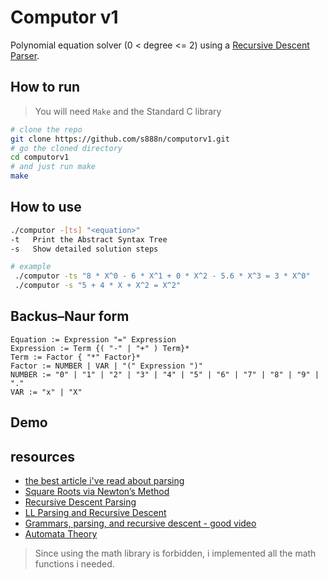 # Computor v1
  Polynomial equation solver (0 < degree <= 2) using a [Recursive Descent Parser](https://en.wikipedia.org/wiki/Recursive_descent_parser).

## How to run
> You will need ```Make``` and the Standard C library
```bash
# clone the repo
git clone https://github.com/s888n/computorv1.git
# go the cloned directory
cd computorv1
# and just run make
make
```

## How to use
```bash
./computor -[ts] "<equation>"
-t   Print the Abstract Syntax Tree
-s   Show detailed solution steps

# example
 ./computor -ts "8 * X^0 - 6 * X^1 + 0 * X^2 - 5.6 * X^3 = 3 * X^0"
 ./computor -s "5 + 4 * X + X^2 = X^2"
```

## Backus–Naur form
```ebnf
Equation := Expression "=" Expression
Expression := Term {( "-" | "+" ) Term}*
Term := Factor { "*" Factor}*
Factor := NUMBER | VAR | "(" Expression ")"
NUMBER := "0" | "1" | "2" | "3" | "4" | "5" | "6" | "7" | "8" | "9" | "."
VAR := "x" | "X"
```

## Demo

## resources
- [the best article i've read about parsing](https://craftinginterpreters.com/scanning.html)
- [Square Roots via Newton’s Method](https://math.mit.edu/~stevenj/18.335/newton-sqrt.pdf)
- [Recursive Descent Parsing](https://www.youtube.com/watch?v=SToUyjAsaFk&ab_channel=hhp3)
- [LL Parsing and Recursive Descent ](https://blog.jeffsmits.net/ll-parsing-recursive-descent/)
- [Grammars, parsing, and recursive descent - good video](https://www.youtube.com/watch?v=ENKT0Z3gldE&ab_channel=KayLack)
- [Automata Theory](https://cs.stanford.edu/people/eroberts/courses/soco/projects/2004-05/automata-theory/basics.html)

<!-- ## notes -->
<!-- - since math.h is not allowed , use **Newton’s Method** to calculate the square root -->
<!-- - my parser is sloppy and i have to do a lot of patching and handling of edge cases, i'm looking into implementing a proper lexer and parser using  **Recursive Descent Parsing**  -->
<!-- - it is worth it to spend as much time as possible on RDP since i will be using it on other projects -->
<!-- - for printing fraction we multiply the double by 1e6 for example to preserve 6 degrees of percision then find the gcd -->

> Since using the math library is forbidden, i implemented all the math functions i needed.